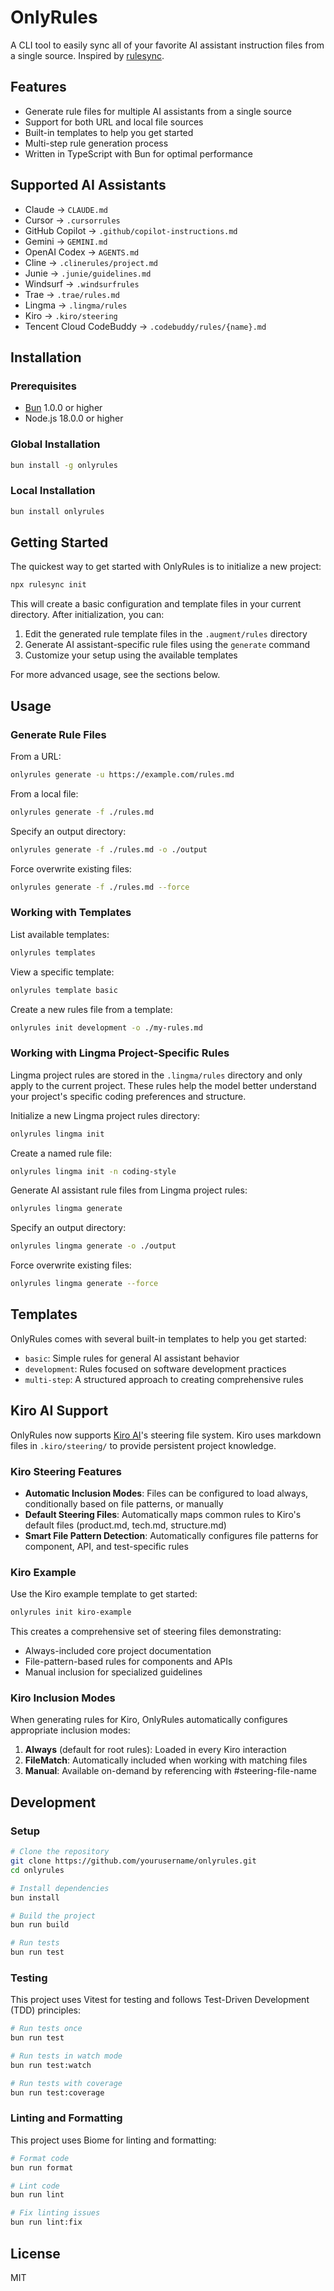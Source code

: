# OnlyRules

A CLI tool to easily sync all of your favorite AI assistant instruction files from a single source. Inspired by [rulesync](https://github.com/jpcaparas/rulesync).

## Features

- Generate rule files for multiple AI assistants from a single source
- Support for both URL and local file sources
- Built-in templates to help you get started
- Multi-step rule generation process
- Written in TypeScript with Bun for optimal performance

## Supported AI Assistants

- Claude → `CLAUDE.md`
- Cursor → `.cursorrules`
- GitHub Copilot → `.github/copilot-instructions.md`
- Gemini → `GEMINI.md`
- OpenAI Codex → `AGENTS.md`
- Cline → `.clinerules/project.md`
- Junie → `.junie/guidelines.md`
- Windsurf → `.windsurfrules`
- Trae → `.trae/rules.md`
- Lingma → `.lingma/rules`
- Kiro → `.kiro/steering`
- Tencent Cloud CodeBuddy → `.codebuddy/rules/{name}.md`

## Installation

### Prerequisites

- [Bun](https://bun.sh) 1.0.0 or higher
- Node.js 18.0.0 or higher

### Global Installation

```bash
bun install -g onlyrules
```

### Local Installation

```bash
bun install onlyrules
```

## Getting Started

The quickest way to get started with OnlyRules is to initialize a new project:

```bash
npx rulesync init
```

This will create a basic configuration and template files in your current directory. After initialization, you can:

1. Edit the generated rule template files in the `.augment/rules` directory
2. Generate AI assistant-specific rule files using the `generate` command
3. Customize your setup using the available templates

For more advanced usage, see the sections below.

## Usage

### Generate Rule Files

From a URL:

```bash
onlyrules generate -u https://example.com/rules.md
```

From a local file:

```bash
onlyrules generate -f ./rules.md
```

Specify an output directory:

```bash
onlyrules generate -f ./rules.md -o ./output
```

Force overwrite existing files:

```bash
onlyrules generate -f ./rules.md --force
```

### Working with Templates

List available templates:

```bash
onlyrules templates
```

View a specific template:

```bash
onlyrules template basic
```

Create a new rules file from a template:

```bash
onlyrules init development -o ./my-rules.md
```

### Working with Lingma Project-Specific Rules

Lingma project rules are stored in the `.lingma/rules` directory and only apply to the current project. These rules help the model better understand your project's specific coding preferences and structure.

Initialize a new Lingma project rules directory:

```bash
onlyrules lingma init
```

Create a named rule file:

```bash
onlyrules lingma init -n coding-style
```

Generate AI assistant rule files from Lingma project rules:

```bash
onlyrules lingma generate
```

Specify an output directory:

```bash
onlyrules lingma generate -o ./output
```

Force overwrite existing files:

```bash
onlyrules lingma generate --force
```

## Templates

OnlyRules comes with several built-in templates to help you get started:

- `basic`: Simple rules for general AI assistant behavior
- `development`: Rules focused on software development practices
- `multi-step`: A structured approach to creating comprehensive rules

## Kiro AI Support

OnlyRules now supports [Kiro AI](https://kiro.dev)'s steering file system. Kiro uses markdown files in `.kiro/steering/` to provide persistent project knowledge.

### Kiro Steering Features

- **Automatic Inclusion Modes**: Files can be configured to load always, conditionally based on file patterns, or manually
- **Default Steering Files**: Automatically maps common rules to Kiro's default files (product.md, tech.md, structure.md)
- **Smart File Pattern Detection**: Automatically configures file patterns for component, API, and test-specific rules

### Kiro Example

Use the Kiro example template to get started:

```bash
onlyrules init kiro-example
```

This creates a comprehensive set of steering files demonstrating:
- Always-included core project documentation
- File-pattern-based rules for components and APIs
- Manual inclusion for specialized guidelines

### Kiro Inclusion Modes

When generating rules for Kiro, OnlyRules automatically configures appropriate inclusion modes:

1. **Always** (default for root rules): Loaded in every Kiro interaction
2. **FileMatch**: Automatically included when working with matching files
3. **Manual**: Available on-demand by referencing with #steering-file-name

## Development

### Setup

```bash
# Clone the repository
git clone https://github.com/yourusername/onlyrules.git
cd onlyrules

# Install dependencies
bun install

# Build the project
bun run build

# Run tests
bun run test
```

### Testing

This project uses Vitest for testing and follows Test-Driven Development (TDD) principles:

```bash
# Run tests once
bun run test

# Run tests in watch mode
bun run test:watch

# Run tests with coverage
bun run test:coverage
```

### Linting and Formatting

This project uses Biome for linting and formatting:

```bash
# Format code
bun run format

# Lint code
bun run lint

# Fix linting issues
bun run lint:fix
```

## License

MIT

